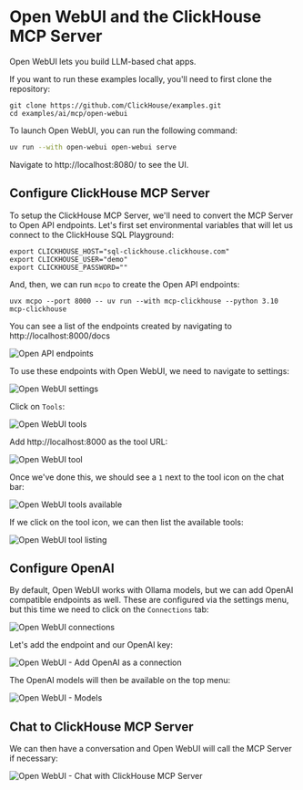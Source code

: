 # Open WebUI and the ClickHouse MCP Server

Open WebUI lets you build LLM-based chat apps.

If you want to run these examples locally, you'll need to first clone the repository:

```
git clone https://github.com/ClickHouse/examples.git
cd examples/ai/mcp/open-webui
```

To launch Open WebUI, you can run the following command:

```bash
uv run --with open-webui open-webui serve
```

Navigate to http://localhost:8080/ to see the UI.

## Configure ClickHouse MCP Server

To setup the ClickHouse MCP Server, we'll need to convert the MCP Server to Open API endpoints.
Let's first set environmental variables that will let us connect to the ClickHouse SQL Playground:

```
export CLICKHOUSE_HOST="sql-clickhouse.clickhouse.com"
export CLICKHOUSE_USER="demo"
export CLICKHOUSE_PASSWORD=""
```

And, then, we can run `mcpo` to create the Open API endpoints: 

```
uvx mcpo --port 8000 -- uv run --with mcp-clickhouse --python 3.10 mcp-clickhouse
```

You can see a list of the endpoints created by navigating to http://localhost:8000/docs

![Open API endpoints](images/0_endpoints.png)

To use these endpoints with Open WebUI, we need to navigate to settings:

![Open WebUI settings](images/1_settings.png)

Click on `Tools`:

![Open WebUI tools](images/2_tools_page.png)

Add http://localhost:8000 as the tool URL:

![Open WebUI tool](images/3_add_tool.png)

Once we've done this, we should see a `1` next to the tool icon on the chat bar:

![Open WebUI tools available](images/4_tools_available.png)

If we click on the tool icon, we can then list the available tools:

![Open WebUI tool listing](images/5_list_of_tools.png)

## Configure OpenAI

By default, Open WebUI works with Ollama models, but we can add OpenAI compatible endpoints as well.
These are configured via the settings menu, but this time we need to click on the `Connections` tab:

![Open WebUI connections](images/6_connections.png)

Let's add the endpoint and our OpenAI key:

![Open WebUI - Add OpenAI as a connection](images/7_add_connection.png)

The OpenAI models will then be available on the top menu:

![Open WebUI - Models](images/8_openai_models.png)

## Chat to ClickHouse MCP Server

We can then have a conversation and Open WebUI will call the MCP Server if necessary:

![Open WebUI - Chat with ClickHouse MCP Server](images/9_conversation.png)
